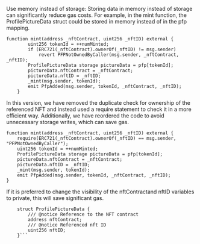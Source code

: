Use memory instead of storage: Storing data in memory instead of storage can significantly reduce gas costs. For example, in the mint function, the ProfilePictureData struct could be stored in memory instead of in the pfp mapping.


```
function mint(address _nftContract, uint256 _nftID) external {
        uint256 tokenId = ++numMinted;
        if (ERC721(_nftContract).ownerOf(_nftID) != msg.sender)
            revert PFPNotOwnedByCaller(msg.sender, _nftContract, _nftID);
        ProfilePictureData storage pictureData = pfp[tokenId];
        pictureData.nftContract = _nftContract;
        pictureData.nftID = _nftID;
        _mint(msg.sender, tokenId);
        emit PfpAdded(msg.sender, tokenId, _nftContract, _nftID);
    }
```

In this version, we have removed the duplicate check for ownership of the referenced NFT and instead used a require statement to check it in a more efficient way. Additionally, we have reordered the code to avoid unnecessary storage writes, which can save gas.

```
function mint(address _nftContract, uint256 _nftID) external {
    require(ERC721(_nftContract).ownerOf(_nftID) == msg.sender, "PFPNotOwnedByCaller");
    uint256 tokenId = ++numMinted;
    ProfilePictureData storage pictureData = pfp[tokenId];
    pictureData.nftContract = _nftContract;
    pictureData.nftID = _nftID;
    _mint(msg.sender, tokenId);
    emit PfpAdded(msg.sender, tokenId, _nftContract, _nftID);
}
```


If it is preferred to change the visibility of the nftContractand nftID variables to private, this will save significant gas.

```
    struct ProfilePictureData {
        /// @notice Reference to the NFT contract
        address nftContract;
        /// @notice Referenced nft ID
        uint256 nftID;
    }```
